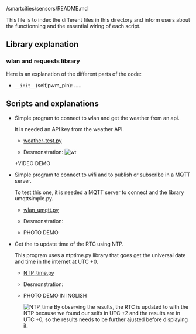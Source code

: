 /smartcities/sensors/README.md

This file is to index the different files in this directory and inform users about the functionning and the essential wiring of each script. 

## Library explanation
### wlan and requests library
  
  Here is an explanation of the different parts of the code:

  - `__init__`(self,pwm_pin): .....
  
## Scripts and explanations

* Simple program to connect to wlan and get the weather from an api.

  It is needed an API key from the weather API.
  - [weather-test.py](https://github.com/HEPL-Galhardo/smartcities/blob/main/network/weather-test.py)
  
  - Desmonstration:
  ![wt](https://github.com/HEPL-Galhardo/smartcities/assets/124893862/f5bef73e-0cbe-4cfb-98a1-efb7289ed2eb)
  
  +VIDEO DEMO
  
* Simple program to connect to wifi and to publish or subscribe in a MQTT server. 
  
  To test this one, it is needed a MQTT server to connect and the library umqttsimple.py.
  - [wlan_umqtt.py](https://github.com/HEPL-Galhardo/smartcities/blob/main/network/wlan_umqtt.py)
  
  - Desmonstration:
   + PHOTO DEMO
* Get the to update time of the RTC using NTP.

    This program uses a ntptime.py library that goes get the universal date and time in the internet at UTC +0.
  - [NTP_time.py](https://github.com/HEPL-Galhardo/smartcities/blob/main/network/NTP_time.py)
  
  - Desmonstration:
  + PHOTO DEMO IN INGLISH
 
    ![NTP_time](https://github.com/HEPL-Galhardo/smartcities/assets/124893862/3471b8ac-f0d0-4719-b702-43e02689d385)
    By observing the results, the RTC is updated to with the NTP because we found our selfs in UTC +2 and the results are in UTC +0, so the results needs to be further ajusted before displaying it.


